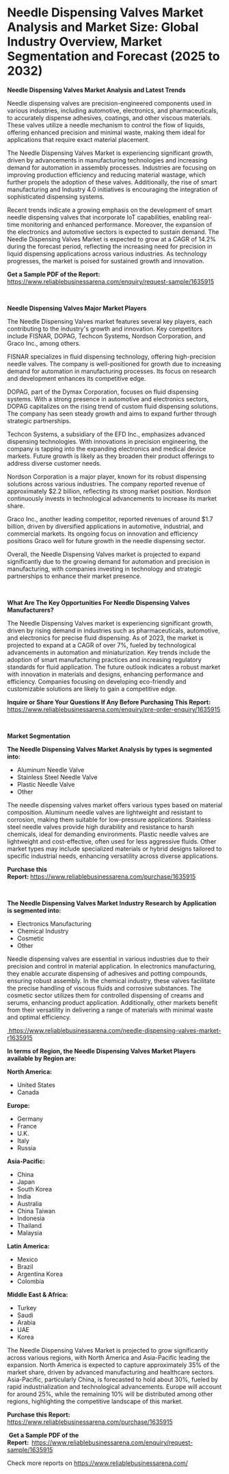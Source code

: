 <p><h1>Needle Dispensing Valves Market Analysis and Market Size: Global Industry Overview, Market Segmentation and Forecast (2025 to 2032)</h1></p><p><strong>Needle Dispensing Valves Market Analysis and Latest Trends</strong></p>
<p><p>Needle dispensing valves are precision-engineered components used in various industries, including automotive, electronics, and pharmaceuticals, to accurately dispense adhesives, coatings, and other viscous materials. These valves utilize a needle mechanism to control the flow of liquids, offering enhanced precision and minimal waste, making them ideal for applications that require exact material placement.</p><p>The Needle Dispensing Valves Market is experiencing significant growth, driven by advancements in manufacturing technologies and increasing demand for automation in assembly processes. Industries are focusing on improving production efficiency and reducing material wastage, which further propels the adoption of these valves. Additionally, the rise of smart manufacturing and Industry 4.0 initiatives is encouraging the integration of sophisticated dispensing systems.</p><p>Recent trends indicate a growing emphasis on the development of smart needle dispensing valves that incorporate IoT capabilities, enabling real-time monitoring and enhanced performance. Moreover, the expansion of the electronics and automotive sectors is expected to sustain demand. The Needle Dispensing Valves Market is expected to grow at a CAGR of 14.2% during the forecast period, reflecting the increasing need for precision in liquid dispensing applications across various industries. As technology progresses, the market is poised for sustained growth and innovation.</p></p>
<p><strong>Get a Sample PDF of the Report:&nbsp;</strong> <a href="https://www.reliablebusinessarena.com/enquiry/request-sample/1635915?utm_campaign=3443&utm_medium=2&utm_source=Github&utm_content=ia&utm_term=24032025&utm_id=needle-dispensing-valves">https://www.reliablebusinessarena.com/enquiry/request-sample/1635915</a></p>
<p>&nbsp;</p>
<p><strong>Needle Dispensing Valves Major Market Players</strong></p>
<p><p>The Needle Dispensing Valves market features several key players, each contributing to the industry's growth and innovation. Key competitors include FISNAR, DOPAG, Techcon Systems, Nordson Corporation, and Graco Inc., among others.</p><p>FISNAR specializes in fluid dispensing technology, offering high-precision needle valves. The company is well-positioned for growth due to increasing demand for automation in manufacturing processes. Its focus on research and development enhances its competitive edge.</p><p>DOPAG, part of the Dymax Corporation, focuses on fluid dispensing systems. With a strong presence in automotive and electronics sectors, DOPAG capitalizes on the rising trend of custom fluid dispensing solutions. The company has seen steady growth and aims to expand further through strategic partnerships.</p><p>Techcon Systems, a subsidiary of the EFD Inc., emphasizes advanced dispensing technologies. With innovations in precision engineering, the company is tapping into the expanding electronics and medical device markets. Future growth is likely as they broaden their product offerings to address diverse customer needs.</p><p>Nordson Corporation is a major player, known for its robust dispensing solutions across various industries. The company reported revenue of approximately $2.2 billion, reflecting its strong market position. Nordson continuously invests in technological advancements to increase its market share.</p><p>Graco Inc., another leading competitor, reported revenues of around $1.7 billion, driven by diversified applications in automotive, industrial, and commercial markets. Its ongoing focus on innovation and efficiency positions Graco well for future growth in the needle dispensing sector.</p><p>Overall, the Needle Dispensing Valves market is projected to expand significantly due to the growing demand for automation and precision in manufacturing, with companies investing in technology and strategic partnerships to enhance their market presence.</p></p>
<p>&nbsp;</p>
<p><strong>What Are The Key Opportunities For Needle Dispensing Valves Manufacturers?</strong></p>
<p><p>The Needle Dispensing Valves market is experiencing significant growth, driven by rising demand in industries such as pharmaceuticals, automotive, and electronics for precise fluid dispensing. As of 2023, the market is projected to expand at a CAGR of over 7%, fueled by technological advancements in automation and miniaturization. Key trends include the adoption of smart manufacturing practices and increasing regulatory standards for fluid application. The future outlook indicates a robust market with innovation in materials and designs, enhancing performance and efficiency. Companies focusing on developing eco-friendly and customizable solutions are likely to gain a competitive edge.</p></p>
<p><strong>Inquire or Share Your Questions If Any Before Purchasing This Report:</strong> <a href="https://www.reliablebusinessarena.com/enquiry/pre-order-enquiry/1635915?utm_campaign=3443&utm_medium=2&utm_source=Github&utm_content=ia&utm_term=24032025&utm_id=needle-dispensing-valves">https://www.reliablebusinessarena.com/enquiry/pre-order-enquiry/1635915</a></p>
<p>&nbsp;</p>
<p><strong>Market Segmentation</strong></p>
<p><strong>The Needle Dispensing Valves Market Analysis by types is segmented into:</strong></p>
<p><ul><li>Aluminum Needle Valve</li><li>Stainless Steel Needle Valve</li><li>Plastic Needle Valve</li><li>Other</li></ul></p>
<p><p>The needle dispensing valves market offers various types based on material composition. Aluminum needle valves are lightweight and resistant to corrosion, making them suitable for low-pressure applications. Stainless steel needle valves provide high durability and resistance to harsh chemicals, ideal for demanding environments. Plastic needle valves are lightweight and cost-effective, often used for less aggressive fluids. Other market types may include specialized materials or hybrid designs tailored to specific industrial needs, enhancing versatility across diverse applications.</p></p>
<p><strong>Purchase this Report:&nbsp;</strong><a href="https://www.reliablebusinessarena.com/purchase/1635915?utm_campaign=3443&utm_medium=2&utm_source=Github&utm_content=ia&utm_term=24032025&utm_id=needle-dispensing-valves">https://www.reliablebusinessarena.com/purchase/1635915</a></p>
<p>&nbsp;</p>
<p><strong>The Needle Dispensing Valves Market Industry Research by Application is segmented into:</strong></p>
<p><ul><li>Electronics Manufacturing</li><li>Chemical Industry</li><li>Cosmetic</li><li>Other</li></ul></p>
<p><p>Needle dispensing valves are essential in various industries due to their precision and control in material application. In electronics manufacturing, they enable accurate dispensing of adhesives and potting compounds, ensuring robust assembly. In the chemical industry, these valves facilitate the precise handling of viscous fluids and corrosive substances. The cosmetic sector utilizes them for controlled dispensing of creams and serums, enhancing product application. Additionally, other markets benefit from their versatility in delivering a range of materials with minimal waste and optimal efficiency.</p></p>
<p><a href="https://www.reliablebusinessarena.com/needle-dispensing-valves-market-r1635915?utm_campaign=3443&utm_medium=2&utm_source=Github&utm_content=ia&utm_term=24032025&utm_id=needle-dispensing-valves">&nbsp;https://www.reliablebusinessarena.com/needle-dispensing-valves-market-r1635915</a></p>
<p><strong>In terms of Region, the Needle Dispensing Valves Market Players available by Region are:</strong></p>
<p>
    <p> <strong> North America: </strong>
        <ul>
            <li>United States</li>
            <li>Canada</li>
        </ul>
        </p> 
    <p> <strong> Europe: </strong>
        <ul>
            <li>Germany</li>
            <li>France</li>
            <li>U.K.</li>
            <li>Italy</li>
            <li>Russia</li>
        </ul>
        </p> 
    <p> <strong> Asia-Pacific: </strong>
        <ul>
            <li>China</li>
            <li>Japan</li>
            <li>South Korea</li>
            <li>India</li>
            <li>Australia</li>
            <li>China Taiwan</li>
            <li>Indonesia</li>
            <li>Thailand</li>
            <li>Malaysia</li>
        </ul>
        </p> 
    <p> <strong> Latin America: </strong>
        <ul>
            <li>Mexico</li>
            <li>Brazil</li>
            <li>Argentina Korea</li>
            <li>Colombia</li>
        </ul>
        </p> 
    <p> <strong> Middle East & Africa: </strong>
        <ul>
            <li>Turkey</li>
            <li>Saudi</li>
            <li>Arabia</li>
            <li>UAE</li>
            <li>Korea</li>
        </ul>
    </p>
    </p>
<p><p>The Needle Dispensing Valves Market is projected to grow significantly across various regions, with North America and Asia-Pacific leading the expansion. North America is expected to capture approximately 35% of the market share, driven by advanced manufacturing and healthcare sectors. Asia-Pacific, particularly China, is forecasted to hold about 30%, fueled by rapid industrialization and technological advancements. Europe will account for around 25%, while the remaining 10% will be distributed among other regions, highlighting the competitive landscape of this market.</p></p>
<p><strong>Purchase this Report: </strong><a href="https://www.reliablebusinessarena.com/purchase/1635915?utm_campaign=3443&utm_medium=2&utm_source=Github&utm_content=ia&utm_term=24032025&utm_id=needle-dispensing-valves">https://www.reliablebusinessarena.com/purchase/1635915</a></p>
<p>&nbsp;<strong>Get a Sample PDF of the Report:&nbsp;&nbsp;</strong><a href="https://www.reliablebusinessarena.com/enquiry/request-sample/1635915?utm_campaign=3443&utm_medium=2&utm_source=Github&utm_content=ia&utm_term=24032025&utm_id=needle-dispensing-valves">https://www.reliablebusinessarena.com/enquiry/request-sample/1635915</a></p>
<p><strong></strong></p>
<p>Check more reports on <a href="https://www.reliablebusinessarena.com/?utm_campaign=3443&utm_medium=2&utm_source=Github&utm_content=ia&utm_term=24032025&utm_id=needle-dispensing-valves">https://www.reliablebusinessarena.com/</a></p>